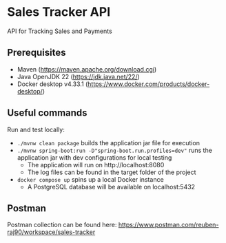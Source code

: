 # Sales Tracker API

API for Tracking Sales and Payments

## Prerequisites

- Maven (https://maven.apache.org/download.cgi)
- Java OpenJDK 22 (https://jdk.java.net/22/)
- Docker desktop v4.33.1 (https://www.docker.com/products/docker-desktop/)

## Useful commands

Run and test locally:
-   `./mvnw clean package` builds the application jar file for execution
-   `./mvnw spring-boot:run -D"spring-boot.run.profiles=dev"` runs the application jar with dev configurations for local testing
    - The application will run on http://localhost:8080
    - The log files can be found in the target folder of the project
-   `docker compose up` spins up a local Docker instance 
    - A PostgreSQL database will be available on localhost:5432

## Postman
Postman collection can be found here: https://www.postman.com/reuben-raj90/workspace/sales-tracker
